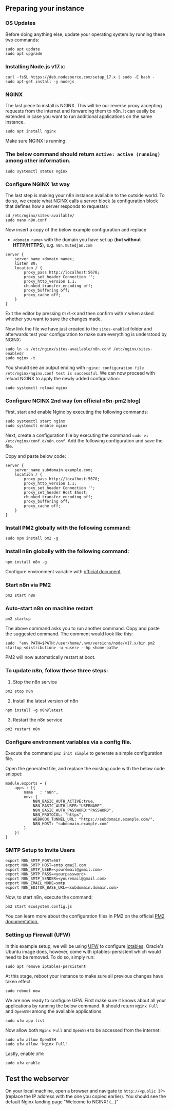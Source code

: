 ## Preparing your instance

### OS Updates
Before doing anything else, update your operating system by running these two commands:

```
sudo apt update
sudo apt upgrade
```

### Installing Node.js v17.x:

```
curl -fsSL https://deb.nodesource.com/setup_17.x | sudo -E bash -
sudo apt-get install -y nodejs
```

### NGINX
The last piece to install is NGINX. This will be our reverse proxy accepting requests from the internet and forwarding them to n8n. It can easily be extended in case you want to run additional applications on the same instance.

```
sudo apt install nginx
```

Make sure NGINX is running:

### The below command should return `Active: active (running)` among other information.
```
sudo systemctl status nginx
```

### Configure NGINX 1st way

The last step is making your n8n instance available to the outside world. To do so, we create what NGINX calls a server block (a configuration block that defines how a server responds to requests):

```
cd /etc/nginx/sites-available/
sudo nano n8n.conf
```

Now insert a copy of the below example configuration and replace
* `<domain name>` with the domain you have set up (**but without HTTP/HTTPS**), e.g. `n8n.mutedjam.com`

```
server {
    server_name <domain name>;
    listen 80;
    location / {
        proxy_pass http://localhost:5678;
        proxy_set_header Connection '';
        proxy_http_version 1.1;
        chunked_transfer_encoding off;
        proxy_buffering off;
        proxy_cache off;
    }
}
```

Exit the editor by pressing `Ctrl+X` and then confirm with `Y` when asked whether you want to save the changes made.

Now link the file we have just created to the `sites-enabled` folder and afterwards test your configuration to make sure everything is understood by NGINX:

```
sudo ln -s /etc/nginx/sites-available/n8n.conf /etc/nginx/sites-enabled/
sudo nginx -t
```

You should see an output ending with `nginx: configuration file /etc/nginx/nginx.conf test is successful`. We can now proceed with reload NGINX to apply the newly added configuration:

```
sudo systemctl reload nginx
```

### Configure NGINX 2nd way (on official n8n-pm2 blog)

First, start and enable Nginx by executing the following commands:

```
sudo systemctl start nginx
sudo systemctl enable nginx
```

Next, create a configuration file by executing the command `sudo vi /etc/nginx/conf.d/n8n.conf`. Add the following configuration and save the file.

Copy and paste below code:

```
server {
    server_name subdomain.example.com;
    location / {
        proxy_pass http://localhost:5678;
        proxy_http_version 1.1;
        proxy_set_header Connection '';
        proxy_set_header Host $host;
        chunked_transfer_encoding off;
        proxy_buffering off;
        proxy_cache off;
    }
}
```

### Install PM2 globally with the following command:

```
sudo npm install pm2 -g
```

### Install n8n globally with the following command:

```
npm install n8n -g
```
Configure environment variable with [official document](https://docs.n8n.io/reference/environment-variables.html)

### Start n8n via PM2

```
pm2 start n8n
```

### Auto-start n8n on machine restart

```
pm2 startup
```

The above command asks you to run another command. Copy and paste the suggested command. The comment would look like this:

```
sudo  "env PATH=$PATH:/user/home/.nvm/versions/node/v17.x/bin pm2 startup <distribution> -u <user> --hp <home-path>
```

PM2 will now automatically restart at boot.

### To update n8n, follow these three steps:

1. Stop the n8n service

```
pm2 stop n8n
```
2. Install the latest version of n8n

```
npm install -g n8n@latest
```
3. Restart the n8n service

```
pm2 restart n8n
```

### Configure environment variables via a config file. 

Execute the command `pm2 init simple` to generate a simple configuration file.

Open the generated file, and replace the existing code with the below code snippet:

```
module.exports = {
    apps : [{
        name   : "n8n",
        env: {
            N8N_BASIC_AUTH_ACTIVE:true,
            N8N_BASIC_AUTH_USER:"USERNAME",
            N8N_BASIC_AUTH_PASSWORD:"PASSWORD",
            N8N_PROTOCOL: "https",
            WEBHOOK_TUNNEL_URL: "https://subdomain.example.com/",
            N8N_HOST: "subdomain.example.com"
        }
    }]
}
```

### SMTP Setup to Invite Users

```
export N8N_SMTP_PORT=587
export N8N_SMTP_HOST=smtp.gmail.com
export N8N_SMTP_USER=<youremail@gmail.com>
export N8N_SMTP_PASS=<yourpassword>
export N8N_SMTP_SENDER=<youremail@gmail.com>
export N8N_EMAIL_MODE=smtp
export N8N_EDITOR_BASE_URL=<subdomain.domain.com>
```

Now, to start n8n, execute the command:

```
pm2 start ecosystem.config.js
```
You can learn more about the configuration files in PM2 on the official [PM2 documentation.](https://pm2.keymetrics.io/docs/usage/application-declaration/)

### Setting up Firewall (UFW)

In this example setup, we will be using [UFW](https://help.ubuntu.com/community/UFW) to configure [iptables](https://help.ubuntu.com/community/IptablesHowTo). Oracle's Ubuntu image does, however, come with iptables-persistent which would need to be removed. To do so, simply run:

```
sudo apt remove iptables-persistent
```

At this stage, reboot your instance to make sure all previous changes have taken effect.

```
sudo reboot now
```

We are now ready to configure UFW. First make sure it knows about all your applications by running the below command. It should return `Nginx Full` and `OpenSSH` among the available applications.

```
sudo ufw app list
```

Now allow both `Nginx Full` and `OpenSSH` to be accessed from the internet:

```
sudo ufw allow OpenSSH
sudo ufw allow 'Nginx Full'
```

Lastly, enable `UFW`:

```
sudo ufw enable
```

## Test the webserver
On your local machine, open a browser and navigate to `http://<public IP>` (replace the IP address with the one you copied earlier). You should see the default Nginx landing page "Welcome to NGINX! (...)"
